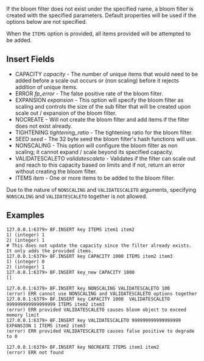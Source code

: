 If the bloom filter does not exist under the specified name, a bloom filter is created with the specified parameters. Default properties will be used if the options below are not specified.

When the `ITEMS` option is provided, all items provided will be attempted to be added.

## Insert Fields

* CAPACITY *capacity* -  The number of unique items that would need to be added before a scale out occurs or (non scaling) before it rejects addition of unique items. 
* ERROR *fp_error* - The false positive rate of the bloom filter.
* EXPANSION *expansion* - This option will specify the bloom filter as scaling and controls the size of the sub filter that will be created upon scale out / expansion of the bloom filter.
* NOCREATE  - Will not create the bloom filter and add items if the filter does not exist already.
* TIGHTENING *tightening_ratio* - The tightening ratio for the bloom filter.
* SEED *seed* - The 32 byte seed the bloom filter's hash functions will use.
* NONSCALING - This option will configure the bloom filter as non scaling; it cannot expand / scale beyond its specified capacity.
* VALIDATESCALETO *validatescaleto* - Validates if the filter can scale out and reach to this capacity based on limits and if not, return an error without creating the bloom filter.
* ITEMS *item* - One or more items to be added to the bloom filter.

Due to the nature of `NONSCALING` and `VALIDATESCALETO` arguments, specifying `NONSCALING` and `VALIDATESCALETO` together is not allowed.

## Examples

```
127.0.0.1:6379> BF.INSERT key ITEMS item1 item2
1) (integer) 1
2) (integer) 1
# This does not update the capacity since the filter already exists. It only adds the provided items.
127.0.0.1:6379> BF.INSERT key CAPACITY 1000 ITEMS item2 item3
1) (integer) 0
2) (integer) 1
127.0.0.1:6379> BF.INSERT key_new CAPACITY 1000
[]
```

```
127.0.0.1:6379> BF.INSERT key NONSCALING VALIDATESCALETO 100
(error) ERR cannot use NONSCALING and VALIDATESCALETO options together
127.0.0.1:6379> BF.INSERT key CAPACITY 1000  VALIDATESCALETO 999999999999999999 ITEMS item2 item3
(error) ERR provided VALIDATESCALETO causes bloom object to exceed memory limit
127.0.0.1:6379> BF.INSERT key VALIDATESCALETO 999999999999999999 EXPANSION 1 ITEMS item2 item3
(error) ERR provided VALIDATESCALETO causes false positive to degrade to 0
```
```
127.0.0.1:6379> BF.INSERT key NOCREATE ITEMS item1 item2
(error) ERR not found
```